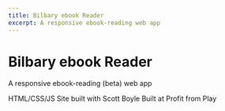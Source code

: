 ```yaml
---
title: Bilbary ebook Reader
excerpt: A responsive ebook-reading web app
---
```


# Bilbary ebook Reader

A responsive ebook-reading (beta) web app

HTML/CSS/JS
Site built with Scott Boyle
Built at Profit from Play

